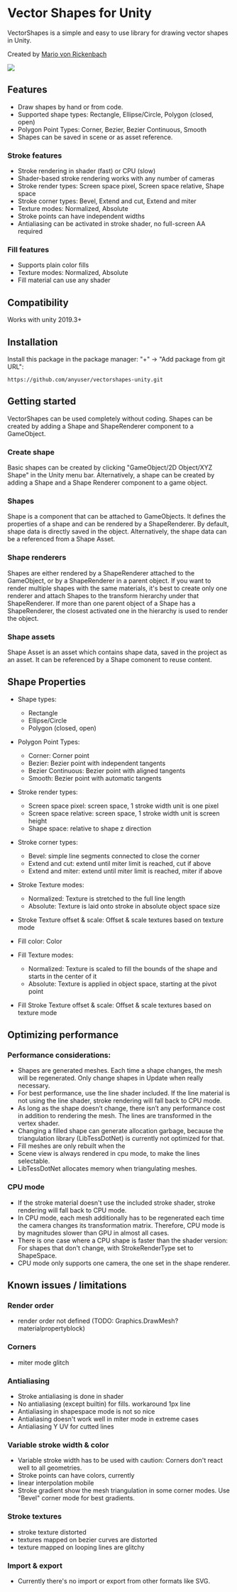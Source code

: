 # Vector Shapes for Unity

VectorShapes is a simple and easy to use library for drawing vector shapes in Unity.

Created by [Mario von Rickenbach](http://mariov.ch)

![](Docs~/Resources/overview.png#1)

## Features
- Draw shapes by hand or from code.
- Supported shape types: Rectangle, Ellipse/Circle, Polygon (closed, open)
- Polygon Point Types: Corner, Bezier, Bezier Continuous, Smooth
- Shapes can be saved in scene or as asset reference.

### Stroke features
- Stroke rendering in shader (fast) or CPU (slow)
- Shader-based stroke rendering works with any number of cameras
- Stroke render types: Screen space pixel, Screen space relative, Shape space
- Stroke corner types: Bevel, Extend and cut, Extend and miter
- Texture modes: Normalized, Absolute
- Stroke points can have independent widths
- Antialiasing can be activated in stroke shader, no full-screen AA required

### Fill features
- Supports plain color fills
- Texture modes: Normalized, Absolute
- Fill material can use any shader


## Compatibility
Works with unity 2019.3+

## Installation
Install this package in the package manager: "+" -> "Add package from git URL":  

``
https://github.com/anyuser/vectorshapes-unity.git
``  

## Getting started
VectorShapes can be used completely without coding. Shapes can be created by adding a Shape and ShapeRenderer component to a GameObject.

### Create shape
Basic shapes can be created by clicking "GameObject/2D Object/XYZ Shape" in the Unity menu bar. Alternatively, a shape can be created by adding a Shape and a Shape Renderer component to a game object.

### Shapes
Shape is a component that can be attached to GameObjects. It defines the properties of a shape and can be rendered by a ShapeRenderer. By default, shape data is directly saved in the object. Alternatively, the shape data can be a referenced from a Shape Asset.

### Shape renderers
Shapes are either rendered by a ShapeRenderer attached to the GameObject, or by a ShapeRenderer in a parent object. If you want to render multiple shapes with the same materials, it's best to create only one renderer and attach Shapes to the transform hierarchy under that ShapeRenderer. If more than one parent object of a Shape has a ShapeRenderer, the closest activated one in the hierarchy is used to render the object.

### Shape assets
Shape Asset is an asset which contains shape data, saved in the project as an asset. It can be referenced by a Shape comonent to reuse content.

## Shape Properties

- Shape types:
    - Rectangle
    - Ellipse/Circle
    - Polygon (closed, open)

- Polygon Point Types:
    - Corner: Corner point
    - Bezier: Bezier point with independent tangents
    - Bezier Continuous: Bezier point with aligned tangents
    - Smooth: Bezier point with automatic tangents

- Stroke render types:
    - Screen space pixel: screen space, 1 stroke width unit is one pixel
    - Screen space relative: screen space, 1 stroke width unit is screen height
    - Shape space: relative to shape z direction

- Stroke corner types:
    - Bevel: simple line segments connected to close the corner
    - Extend and cut: extend until miter limit is reached, cut if above
    - Extend and miter: extend until miter limit is reached, miter if above

- Stroke Texture modes:
    - Normalized: Texture is stretched to the full line length
    - Absolute: Texture is laid onto stroke in absolute object space size

- Stroke Texture offset & scale: Offset & scale textures based on texture mode

- Fill color: Color

- Fill Texture modes:
  - Normalized: Texture is scaled to fill the bounds of the shape and starts in the center of it
  - Absolute: Texture is applied in object space, starting at the pivot point

- Fill Stroke Texture offset & scale: Offset & scale textures based on texture mode

## Optimizing performance

### Performance considerations:
- Shapes are generated meshes. Each time a shape changes, the mesh will be regenerated. Only change shapes in Update when really necessary.
- For best performance, use the line shader included. If the line material is not using the line shader, stroke rendering will fall back to CPU mode.
-  As long as the shape doesn’t change, there isn’t any performance cost in addition to rendering the mesh. The lines are transformed in the vertex shader.
- Changing a filled shape can generate allocation garbage, because the triangulation library (LibTessDotNet) is currently not optimized for that.
- Fill meshes are only rebuilt when the
- Scene view is always rendered in cpu mode, to make the lines selectable.
- LibTessDotNet allocates memory when triangulating meshes.

### CPU mode
- If the stroke material doesn't use the included stroke shader, stroke rendering will fall back to CPU mode.
- In CPU mode, each mesh additionally has to be regenerated each time the camera changes its transformation matrix. Therefore, CPU mode is by magnitudes slower than GPU in almost all cases.
- There is one case where a CPU shape is faster than the shader version: For shapes that don't change, with StrokeRenderType set to ShapeSpace.
- CPU mode only supports one camera, the one set in the shape renderer.


## Known issues / limitations

### Render order
- render order not defined (TODO: Graphics.DrawMesh? materialpropertyblock)

### Corners
- miter mode glitch

### Antialiasing
- Stroke antialiasing is done in shader
- No antialiasing (except builtin) for fills. workaround 1px line
- Antialiasing in shapespace mode is not so nice
- Antialiasing doesn't work well in miter mode in extreme cases
- Antialiasing Y UV for cutted lines

### Variable stroke width & color
- Variable stroke width has to be used with caution: Corners don't react well to all geometries.
- Stroke points can have colors, currently
- linear interpolation mobile
- Stroke gradient show the mesh triangulation in some corner modes. Use "Bevel" corner mode for best gradients.

### Stroke textures
- stroke texture distorted
- textures mapped on bezier curves are distorted
- texture mapped on looping lines are glitchy

### Import & export
- Currently there's no import or export from other formats like SVG.
